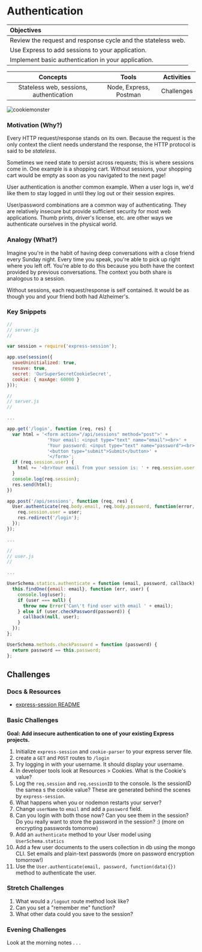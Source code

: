 # Authentication

| Objectives |
| :--- |
| Review the request and response cycle and the stateless web. |
| Use Express to add sessions to your application. |
| Implement basic authentication in your application. |

| Concepts | Tools | Activities |
| :---: | :---: | :---: |
| Stateless web, sessions, authentication | Node, Express, Postman | Challenges |

![cookiemonster](http://media0.giphy.com/media/EKUvB9uFnm2Xe/giphy.gif)

### Motivation (Why?)

Every HTTP request/response stands on its own. Because the request is the only context the client needs understand the response, the HTTP protocol is said to be *stateless*.

Sometimes we need state to persist across requests; this is where sessions come in. One example is a shopping cart. Without sessions, your shopping cart would be empty as soon as you navigated to the next page!

User authentication is another common example. When a user logs in, we'd like them to stay logged in until they log out or their session expires.

User/password combinations are a common way of authenticating. They are relatively insecure but provide sufficient security for most web applications. Thumb prints, driver's license, etc. are other ways we authenticate ourselves in the physical world.

### Analogy (What?)

Imagine you're in the habit of having deep conversations with a close friend every Sunday night. Every time you speak, you're able to pick up right where you left off. You're able to do this because you both have the context provided by previous conversations. The context you both share is analogous to a session.

Without sessions, each request/response is self contained. It would be as though you and your friend both had Alzheimer's.

### Key Snippets

```js
//
// server.js
//

var session = require('express-session');

app.use(session({
  saveUninitialized: true,
  resave: true,
  secret: 'OurSuperSecretCookieSecret',
  cookie: { maxAge: 60000 }
}));
```

```js
//
// server.js
//

...

app.get('/login', function (req, res) {
  var html = '<form action="/api/sessions" method="post">' +
               'Your email: <input type="text" name="email"><br>' +
               'Your password: <input type="text" name="password"><br>' +
               '<button type="submit">Submit</button>' +
               '</form>';
  if (req.session.user) {
    html += '<br>Your email from your session is: ' + req.session.user.email;
  }
  console.log(req.session);
  res.send(html);
})

app.post('/api/sessions', function (req, res) {
  User.authenticate(req.body.email, req.body.password, function(error, user) {
    req.session.user = user;
    res.redirect('/login');
  });
});

...

```

```js
//
// user.js
//

...

UserSchema.statics.authenticate = function (email, password, callback) {
  this.findOne({email: email}, function (err, user) {
    console.log(user);
    if (user === null) {
      throw new Error('Can\'t find user with email ' + email);
    } else if (user.checkPassword(password)) {
      callback(null, user);
    }
  });
};

UserSchema.methods.checkPassword = function (password) {
  return password == this.password;
};
```

## Challenges

### Docs & Resources

* [express-session README](https://github.com/expressjs/session)

### Basic Challenges

**Goal: Add insecure authentication to one of your existing Express projects.**

1. Initialize ```express-session``` and ```cookie-parser``` to your express server file.
2. create a ```GET``` and ```POST``` routes to `/login`
3. Try logging in with your username. It should display your username.
4. In developer tools look at Resources > Cookies. What is the Cookie's value?
4. Log the ```req.session``` and ```req.sessionID``` to the console. Is the sessionID the samea s the cookie value? These are generated behind the scenes by ```express-session```.
5. What happens when you or nodemon restarts your server?
6. Change ```userName``` to ```email``` and add a ```password``` field.
7. Can you login with both those now? Can you see them in the session? Do you really want to store the password in the session? :) (more on encrypting passwords tomorrow)
8. Add an ```authenticate``` method to your User model using ```UserSchema.statics```
9. Add a few user documents to the users collection in db using the mongo CLI. Set emails and plain-text passwords (more on password encryption tomorrow!)
9. Use the ```User.authenticate(email, password, function(data){})``` method to authenticate the user.

### Stretch Challenges

1. What would a ```/logout``` route method look like?
2. Can you set a "remember me" function?
3. What other data could you save to the session?

### Evening Challenges

Look at the morning notes . . .
